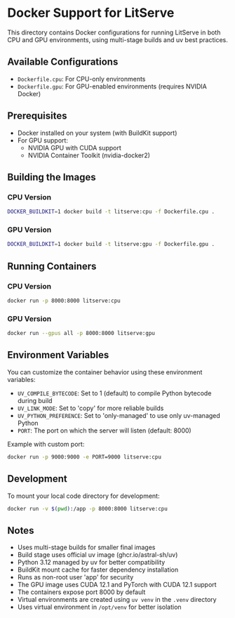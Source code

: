 # Docker Support for LitServe

This directory contains Docker configurations for running LitServe in both CPU and GPU environments, using multi-stage builds and uv best practices.

## Available Configurations

- `Dockerfile.cpu`: For CPU-only environments
- `Dockerfile.gpu`: For GPU-enabled environments (requires NVIDIA Docker)

## Prerequisites

- Docker installed on your system (with BuildKit support)
- For GPU support: 
  - NVIDIA GPU with CUDA support
  - NVIDIA Container Toolkit (nvidia-docker2)

## Building the Images

### CPU Version
```bash
DOCKER_BUILDKIT=1 docker build -t litserve:cpu -f Dockerfile.cpu .
```

### GPU Version
```bash
DOCKER_BUILDKIT=1 docker build -t litserve:gpu -f Dockerfile.gpu .
```

## Running Containers

### CPU Version
```bash
docker run -p 8000:8000 litserve:cpu
```

### GPU Version
```bash
docker run --gpus all -p 8000:8000 litserve:gpu
```

## Environment Variables

You can customize the container behavior using these environment variables:

- `UV_COMPILE_BYTECODE`: Set to 1 (default) to compile Python bytecode during build
- `UV_LINK_MODE`: Set to 'copy' for more reliable builds
- `UV_PYTHON_PREFERENCE`: Set to 'only-managed' to use only uv-managed Python
- `PORT`: The port on which the server will listen (default: 8000)

Example with custom port:
```bash
docker run -p 9000:9000 -e PORT=9000 litserve:cpu
```

## Development

To mount your local code directory for development:

```bash
docker run -v $(pwd):/app -p 8000:8000 litserve:cpu
```

## Notes

- Uses multi-stage builds for smaller final images
- Build stage uses official uv image (ghcr.io/astral-sh/uv)
- Python 3.12 managed by uv for better compatibility
- BuildKit mount cache for faster dependency installation
- Runs as non-root user 'app' for security
- The GPU image uses CUDA 12.1 and PyTorch with CUDA 12.1 support
- The containers expose port 8000 by default
- Virtual environments are created using `uv venv` in the `.venv` directory
- Uses virtual environment in `/opt/venv` for better isolation 
